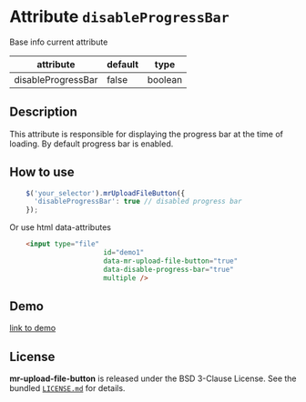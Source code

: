 
# Attribute `disableProgressBar`

Base info current attribute 

| attribute            | default                | type            |
| -----------          | --------------------   |---------------- |
| disableProgressBar   | false                  | boolean         |

## Description
This attribute is responsible for displaying the progress bar at the time of loading. By default progress bar is enabled.

## How to use
```js
    $('your_selector').mrUploadFileButton({
      'disableProgressBar': true // disabled progress bar
    });

```

Or use html data-attributes

```html 
    <input type="file"
                       id="demo1"
                       data-mr-upload-file-button="true"
                       data-disable-progress-bar="true"
                       multiple />
```


## Demo
[link to demo]()

## License

**mr-upload-file-button** is released under the BSD 3-Clause License. See the bundled [`LICENSE.md`](/LICENSE.md) for details.
